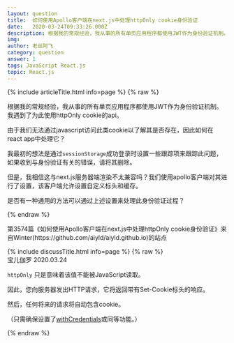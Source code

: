 ```yaml
---
layout: question
title:  如何使用Apollo客户端在next.js中处理httpOnly cookie身份验证
date:   2020-03-24T09:33:26.000Z
description: 根据我的常规经验，我从事的所有单页应用程序都使用JWT作为身份验证机制。我遇到了为此使用httpOnly cookie的api。由于我们无法通过jav...
img: 
author: 老丝阿飞
category: question
answer: 1
tags: JavaScript React.js
topic: React.js
---
```

<div class="article-root">
  <div class="article">
    {% include articleTitle.html info=page %}
    {% raw %}
    <div class="article-content"><p><font style="vertical-align: inherit;"><font style="vertical-align: inherit;">根据我的常规经验，我从事的所有单页应用程序都使用JWT作为身份验证机制。</font><font style="vertical-align: inherit;">我遇到了为此使用httpOnly cookie的api。</font></font></p>

<p><font style="vertical-align: inherit;"><font style="vertical-align: inherit;">由于我们无法通过javascript访问此类cookie以了解其是否存在，因此如何在react app中处理它？</font></font></p>

<p><font style="vertical-align: inherit;"><font style="vertical-align: inherit;">我最初的想法是通过</font></font><code>sessionStorage</code><font style="vertical-align: inherit;"><font style="vertical-align: inherit;">成功登录时</font><font style="vertical-align: inherit;">设置一些跟踪项来跟踪此问题，</font><font style="vertical-align: inherit;">如果收到与身份验证有关的错误，请将其删除。</font></font></p>

<p><font style="vertical-align: inherit;"><font style="vertical-align: inherit;">但是，我相信这与next.js服务器端渲染不太兼容吗？</font><font style="vertical-align: inherit;">我们使用apollo客户端对其进行了设置，该客户端允许设置自定义标头和缓存。</font></font></p>

<p><font style="vertical-align: inherit;"><font style="vertical-align: inherit;">是否有一种通用的方法可以通过上述设置来处理此身份验证过程？</font></font></p></div>
    {% endraw %}
  </div>
  <p class="winter_mark">第3574篇《如何使用Apollo客户端在next.js中处理httpOnly cookie身份验证》来自Winter(https://github.com/aiyld/aiyld.github.io)的站点</p>
  <div class="discuss-wrapper">
    {% include discussTitle.html info=page %}
    {% raw %}
    <div class="discuss-item">
        <div class="discuss-parent">
          <div class="discuss-meta">
            <span class="discuss-user">宝儿伽罗</span>
            <span class="discuss-time">2020.03.24</span>
          </div>
          <div class="discuss-comment"><p><code>httpOnly</code><font style="vertical-align: inherit;"><font style="vertical-align: inherit;"> 只是意味着该值不能被JavaScript读取。</font></font></p>

<p><font style="vertical-align: inherit;"><font style="vertical-align: inherit;">因此，您向服务器发出HTTP请求，它将返回带有Set-Cookie标头的响应。</font></font></p>

<p><font style="vertical-align: inherit;"><font style="vertical-align: inherit;">然后，任何将来的请求将自动包含cookie。</font></font></p>

<p><font style="vertical-align: inherit;"><font style="vertical-align: inherit;">（只需确保设置了</font></font><a href="https://developer.mozilla.org/en-US/docs/Web/API/XMLHttpRequest/withCredentials" rel="nofollow noreferrer"><font style="vertical-align: inherit;"><font style="vertical-align: inherit;">withCredentials</font></font></a><font style="vertical-align: inherit;"><font style="vertical-align: inherit;">或同等功能。）</font></font></p></div>
        </div></div>
    {% endraw %}
  </div>
<div>
